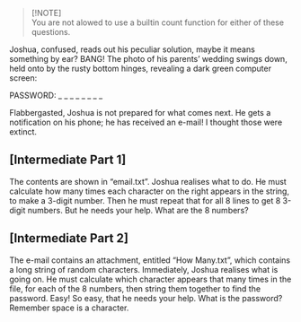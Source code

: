 > [!NOTE]\
> You are not alowed to use a builtin count function for either of these questions.

Joshua, confused, reads out his peculiar solution, maybe it means something by ear? BANG! The photo of his parents’ wedding swings down, held onto by the rusty bottom hinges, revealing a dark green computer screen:

PASSWORD: _ _ _ _ _ _ _ _

Flabbergasted, Joshua is not prepared for what comes next. He gets a notification on his phone; he has received an e-mail! 
I thought those were extinct.

## [Intermediate Part 1]

The contents are shown in “email.txt”. Joshua realises what to do. He must calculate how many times each character on the right appears in the string, to make a 3-digit number. Then he must repeat that for all 8 lines to get 8 3-digit numbers. But he needs your help. What are the 8 numbers?

## [Intermediate Part 2]

The e-mail contains an attachment, entitled “How Many.txt”, which contains  a long string of random characters. Immediately, Joshua realises what is going on. He must calculate which character appears that many times in the file, for each of the 8 numbers, then string them together to find the password. Easy! So easy, that he needs your help. What is the password? Remember space is a character.
